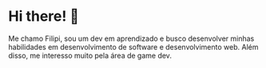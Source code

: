 # Hi there! 👋

Me chamo Filipi, sou um dev em aprendizado e busco desenvolver minhas habilidades em desenvolvimento de software e desenvolvimento web. Além disso, me interesso muito pela área de game dev.
<!--
**filipi-r/filipi-r** is a ✨ _special_ ✨ repository because its `README.md` (this file) appears on your GitHub profile.

Here are some ideas to get you started:

- 🔭 I’m currently working on ...
- 🌱 I’m currently learning ...
- 👯 I’m looking to collaborate on ...
- 🤔 I’m looking for help with ...
- 💬 Ask me about ...
- 📫 How to reach me: ...
- 😄 Pronouns: ...
- ⚡ Fun fact: ...
-->
